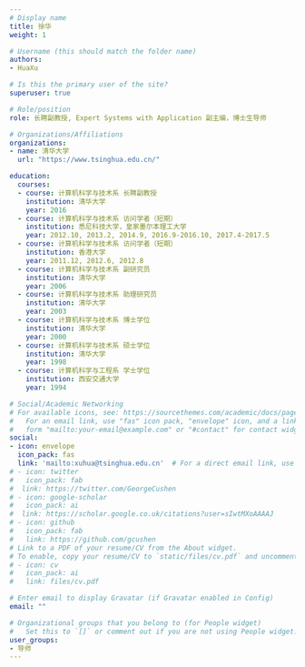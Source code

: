 ```yaml
---
# Display name
title: 徐华
weight: 1

# Username (this should match the folder name)
authors:
- HuaXu

# Is this the primary user of the site?
superuser: true

# Role/position
role: 长聘副教授, Expert Systems with Application 副主编，博士生导师

# Organizations/Affiliations
organizations:
- name: 清华大学
  url: "https://www.tsinghua.edu.cn/"

education:
  courses:
  - course: 计算机科学与技术系 长聘副教授
    institution: 清华大学
    year: 2016
  - course: 计算机科学与技术系 访问学者（短期）
    institution: 悉尼科技大学，皇家墨尔本理工大学
    year: 2012.10, 2013.2, 2014.9, 2016.9-2016.10, 2017.4-2017.5
  - course: 计算机科学与技术系 访问学者（短期）
    institution: 香港大学
    year: 2011.12, 2012.6, 2012.8
  - course: 计算机科学与技术系 副研究员
    institution: 清华大学
    year: 2006
  - course: 计算机科学与技术系 助理研究员
    institution: 清华大学
    year: 2003
  - course: 计算机科学与技术系 博士学位
    institution: 清华大学
    year: 2000
  - course: 计算机科学与技术系 硕士学位
    institution: 清华大学
    year: 1998
  - course: 计算机科学与工程系 学士学位
    institution: 西安交通大学
    year: 1994

# Social/Academic Networking
# For available icons, see: https://sourcethemes.com/academic/docs/page-builder/#icons
#   For an email link, use "fas" icon pack, "envelope" icon, and a link in the
#   form "mailto:your-email@example.com" or "#contact" for contact widget.
social:
- icon: envelope
  icon_pack: fas
  link: 'mailto:xuhua@tsinghua.edu.cn'  # For a direct email link, use "mailto:test@example.org".
# - icon: twitter
#   icon_pack: fab
#  link: https://twitter.com/GeorgeCushen
# - icon: google-scholar
#   icon_pack: ai
#  link: https://scholar.google.co.uk/citations?user=sIwtMXoAAAAJ
# - icon: github
#   icon_pack: fab
#   link: https://github.com/gcushen
# Link to a PDF of your resume/CV from the About widget.
# To enable, copy your resume/CV to `static/files/cv.pdf` and uncomment the lines below.
# - icon: cv
#   icon_pack: ai
#   link: files/cv.pdf

# Enter email to display Gravatar (if Gravatar enabled in Config)
email: ""

# Organizational groups that you belong to (for People widget)
#   Set this to `[]` or comment out if you are not using People widget.
user_groups:
- 导师
---
```



